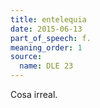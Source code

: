 ```yaml
---
title: entelequia
date: 2015-06-13
part_of_speech: f.
meaning_order: 1
source:
  name: DLE 23
---
```


Cosa irreal.
